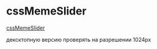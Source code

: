 # cssMemeSlider

[cssMemeSlider](https://lynxBios.github.io/cssMemeSlider/cssMemeSlider/index.html) 

дексктопную версию проверять на разрешении 1024px